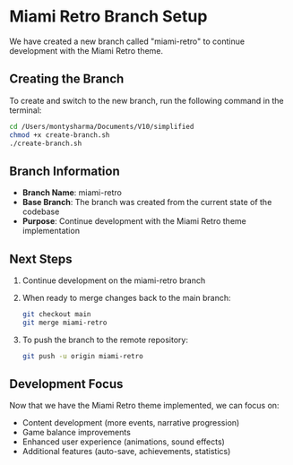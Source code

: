 # Miami Retro Branch Setup

We have created a new branch called "miami-retro" to continue development with the Miami Retro theme.

## Creating the Branch

To create and switch to the new branch, run the following command in the terminal:

```bash
cd /Users/montysharma/Documents/V10/simplified
chmod +x create-branch.sh
./create-branch.sh
```

## Branch Information

- **Branch Name**: miami-retro
- **Base Branch**: The branch was created from the current state of the codebase
- **Purpose**: Continue development with the Miami Retro theme implementation

## Next Steps

1. Continue development on the miami-retro branch
2. When ready to merge changes back to the main branch:
   ```bash
   git checkout main
   git merge miami-retro
   ```

3. To push the branch to the remote repository:
   ```bash
   git push -u origin miami-retro
   ```

## Development Focus

Now that we have the Miami Retro theme implemented, we can focus on:
- Content development (more events, narrative progression)
- Game balance improvements
- Enhanced user experience (animations, sound effects)
- Additional features (auto-save, achievements, statistics)
